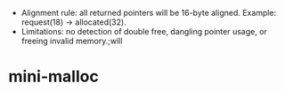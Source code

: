 - Alignment rule: all returned pointers will be 16-byte aligned.
  Example: request(18) → allocated(32).
- Limitations: no detection of double free, dangling pointer usage, or freeing invalid memory.;will
# mini-malloc
